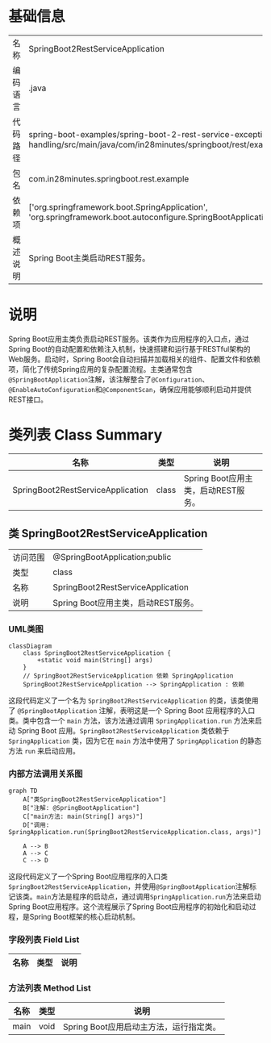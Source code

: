 # 基础信息

|      |      |
|------|------|
| 名称 | SpringBoot2RestServiceApplication |
| 编码语言 | .java |
| 代码路径 | spring-boot-examples/spring-boot-2-rest-service-exception-handling/src/main/java/com/in28minutes/springboot/rest/example/SpringBoot2RestServiceApplication.java |
| 包名 | com.in28minutes.springboot.rest.example |
| 依赖项 | ['org.springframework.boot.SpringApplication', 'org.springframework.boot.autoconfigure.SpringBootApplication'] |
| 概述说明 | Spring Boot主类启动REST服务。 |

# 说明

Spring Boot应用主类负责启动REST服务。该类作为应用程序的入口点，通过Spring Boot的自动配置和依赖注入机制，快速搭建和运行基于RESTful架构的Web服务。启动时，Spring Boot会自动扫描并加载相关的组件、配置文件和依赖项，简化了传统Spring应用的复杂配置流程。主类通常包含`@SpringBootApplication`注解，该注解整合了`@Configuration`、`@EnableAutoConfiguration`和`@ComponentScan`，确保应用能够顺利启动并提供REST接口。

# 类列表 Class Summary

| 名称   | 类型  | 说明 |
|-------|------|-------------|
| SpringBoot2RestServiceApplication | class | Spring Boot应用主类，启动REST服务。 |



## 类 SpringBoot2RestServiceApplication

|      |      |
|------|------|
| 访问范围 | @SpringBootApplication;public |
| 类型 | class |
| 名称 | SpringBoot2RestServiceApplication |
| 说明 | Spring Boot应用主类，启动REST服务。 |


### UML类图

```mermaid
classDiagram
    class SpringBoot2RestServiceApplication {
        +static void main(String[] args)
    }
    // SpringBoot2RestServiceApplication 依赖 SpringApplication
    SpringBoot2RestServiceApplication --> SpringApplication : 依赖
```

这段代码定义了一个名为 `SpringBoot2RestServiceApplication` 的类，该类使用了 `@SpringBootApplication` 注解，表明这是一个 Spring Boot 应用程序的入口类。类中包含一个 `main` 方法，该方法通过调用 `SpringApplication.run` 方法来启动 Spring Boot 应用。`SpringBoot2RestServiceApplication` 类依赖于 `SpringApplication` 类，因为它在 `main` 方法中使用了 `SpringApplication` 的静态方法 `run` 来启动应用。


### 内部方法调用关系图

```mermaid
graph TD
    A["类SpringBoot2RestServiceApplication"]
    B["注解: @SpringBootApplication"]
    C["main方法: main(String[] args)"]
    D["调用: SpringApplication.run(SpringBoot2RestServiceApplication.class, args)"]

    A --> B
    A --> C
    C --> D
```

这段代码定义了一个Spring Boot应用程序的入口类`SpringBoot2RestServiceApplication`，并使用`@SpringBootApplication`注解标记该类。`main`方法是程序的启动点，通过调用`SpringApplication.run`方法来启动Spring Boot应用程序。这个流程展示了Spring Boot应用程序的初始化和启动过程，是Spring Boot框架的核心启动机制。

### 字段列表 Field List

| 名称  | 类型  | 说明 |
|-------|-------|------|

### 方法列表 Method List

| 名称  | 类型  | 说明 |
|-------|-------|------|
| main | void | Spring Boot应用启动主方法，运行指定类。 |




